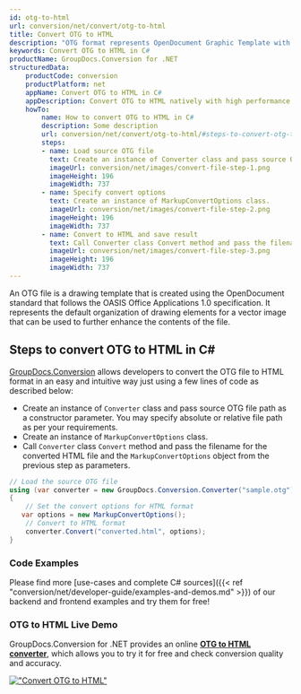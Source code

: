 ```yaml
---
id: otg-to-html
url: conversion/net/convert/otg-to-html
title: Convert OTG to HTML
description: "OTG format represents OpenDocument Graphic Template with .otg extension. Learn how to convert OTG to HTML file programmatically in C# language using GroupDocs.Conversion for .NET library."
keywords: Convert OTG to HTML in C#
productName: GroupDocs.Conversion for .NET
structuredData:
    productCode: conversion
    productPlatform: net
    appName: Convert OTG to HTML in C#
    appDescription: Convert OTG to HTML natively with high performance using C# language and server side GroupDocs.Conversion for .NET APIs, without the use of any software like Microsoft or Open Office.
    howTo:
        name: How to convert OTG to HTML in C# 
        description: Some description
        url: conversion/net/convert/otg-to-html/#steps-to-convert-otg-to-html-in-c
        steps:
        - name: Load source OTG file 
          text: Create an instance of Converter class and pass source OTG file path as a constructor parameter. You may specify absolute or relative file path as per your requirements. 
          imageUrl: conversion/net/images/convert-file-step-1.png
          imageHeight: 196
          imageWidth: 737
        - name: Specify convert options 
          text: Create an instance of MarkupConvertOptions class.
          imageUrl: conversion/net/images/convert-file-step-2.png
          imageHeight: 196
          imageWidth: 737
        - name: Convert to HTML and save result 
          text: Call Converter class Convert method and pass the filename for the converted HTML file and the MarkupConvertOptions object from the previous step as parameters.
          imageUrl: conversion/net/images/convert-file-step-3.png
          imageHeight: 196
          imageWidth: 737
---
```


An OTG file is a drawing template that is created using the OpenDocument standard that follows the OASIS Office Applications 1.0 specification. It represents the default organization of drawing elements for a vector image that can be used to further enhance the contents of the file.

## Steps to convert OTG to HTML in C#

[GroupDocs.Conversion](https://products.groupdocs.com/conversion/net) allows developers to convert the OTG file to HTML format in an easy and intuitive way just using a few lines of code as described below:

* Create an instance of `Converter` class and pass source OTG file path as a constructor parameter. You may specify absolute or relative file path as per your requirements. 
* Create an instance of `MarkupConvertOptions` class.
* Call `Converter` class `Convert` method and pass the filename for the converted HTML file and the `MarkupConvertOptions` object from the previous step as parameters.

```csharp
// Load the source OTG file
using (var converter = new GroupDocs.Conversion.Converter("sample.otg"))
{
    // Set the convert options for HTML format
   var options = new MarkupConvertOptions();
    // Convert to HTML format
    converter.Convert("converted.html", options);
}
```

### Code Examples

Please find more [use-cases and complete C# sources]({{< ref "conversion/net/developer-guide/examples-and-demos.md" >}}) of our backend and frontend examples and try them for free!

### OTG to HTML Live Demo

GroupDocs.Conversion for .NET provides an online [**OTG to HTML converter**](https://products.groupdocs.app/conversion/otg-to-html), which allows you to try it for free and check conversion quality and accuracy.

[!["Convert OTG to HTML"](conversion/net/images/convert-to-html/convert-otg-to-html.png)](https://products.groupdocs.app/conversion/otg-to-html)